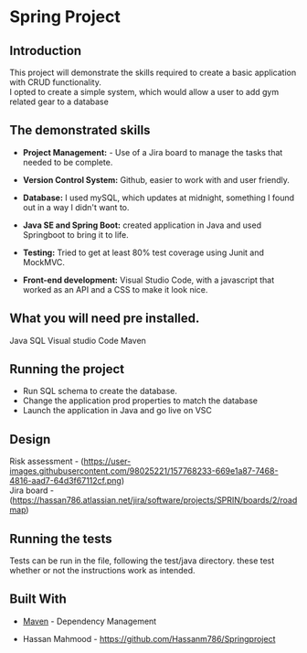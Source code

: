 
# Spring Project

## Introduction
This project will demonstrate the skills required to create a basic application with CRUD functionality.  
I opted to create a simple system, which would allow a user to add gym related gear to a database

## The demonstrated skills

 * **Project Management:** - Use of a Jira board to manage the tasks that needed to be complete.  
* **Version Control System:** Github, easier to work with and user friendly.

* **Database:** I used mySQL, which updates at midnight, something I found out in a way I didn't want to.

* **Java SE and Spring Boot:** created application in Java and used Springboot to bring it to life.

* **Testing:** Tried to get at least 80% test coverage using Junit and MockMVC.

* **Front-end development:** Visual Studio Code, with a javascript that worked as an API and a CSS to make it look nice.


## What you will need pre installed.  
Java
SQL
Visual studio Code
Maven

## Running the project
- Run SQL schema to create the database.  
- Change the application prod properties to match the database
- Launch the application in Java and go live on VSC

## Design
Risk assessment - (https://user-images.githubusercontent.com/98025221/157768233-669e1a87-7468-4816-aad7-64d3f67112cf.png)  
Jira board - (https://hassan786.atlassian.net/jira/software/projects/SPRIN/boards/2/roadmap)


## Running the tests

Tests can be run in the file, following the test/java directory. these test whether or not the instructions work as intended.

## Built With

* [Maven](https://maven.apache.org/) - Dependency Management

* Hassan Mahmood - https://github.com/Hassanm786/Springproject


